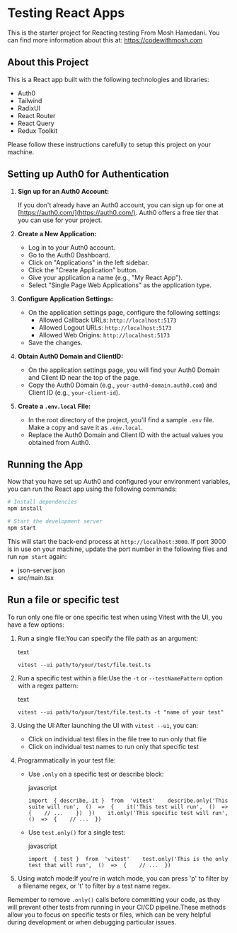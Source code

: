 # Testing React Apps

This is the starter project for Reacting testing From Mosh Hamedani. You can find more information about this at: https://codewithmosh.com 

## About this Project 

This is a React app built with the following technologies and libraries: 

- Auth0 
- Tailwind 
- RadixUI
- React Router 
- React Query  
- Redux Toolkit 

Please follow these instructions carefully to setup this project on your machine. 

## Setting up Auth0 for Authentication

1. **Sign up for an Auth0 Account:**

   If you don't already have an Auth0 account, you can sign up for one at [https://auth0.com/](https://auth0.com/). Auth0 offers a free tier that you can use for your project.

2. **Create a New Application:**

   - Log in to your Auth0 account.
   - Go to the Auth0 Dashboard.
   - Click on "Applications" in the left sidebar.
   - Click the "Create Application" button.
   - Give your application a name (e.g., "My React App").
   - Select "Single Page Web Applications" as the application type.

3. **Configure Application Settings:**

   - On the application settings page, configure the following settings:
     - Allowed Callback URLs: `http://localhost:5173` 
     - Allowed Logout URLs: `http://localhost:5173` 
     - Allowed Web Origins: `http://localhost:5173`
   - Save the changes.

4. **Obtain Auth0 Domain and ClientID:**

   - On the application settings page, you will find your Auth0 Domain and Client ID near the top of the page.
   - Copy the Auth0 Domain (e.g., `your-auth0-domain.auth0.com`) and Client ID (e.g., `your-client-id`).

5. **Create a `.env.local` File:**

   - In the root directory of the project, you'll find a sample `.env` file. Make a copy and save it as `.env.local`.
   - Replace the Auth0 Domain and Client ID with the actual values you obtained from Auth0.


## Running the App

Now that you have set up Auth0 and configured your environment variables, you can run the React app using the following commands:

```bash
# Install dependencies
npm install

# Start the development server
npm start
```

This will start the back-end process at `http://localhost:3000`. If port 3000 is in use on your machine, update the port number in the following files and run `npm start` again: 

- json-server.json
- src/main.tsx

## Run a file or specific test
To run only one file or one specific test when using Vitest with the UI, you have a few options:

1.  Run a single file:You can specify the file path as an argument:

    text

    `vitest --ui path/to/your/test/file.test.ts `

2.  Run a specific test within a file:Use the `-t` or `--testNamePattern` option with a regex pattern:

    text

    `vitest --ui path/to/your/test/file.test.ts -t "name of your test" `

3.  Using the UI:After launching the UI with `vitest --ui`, you can:

    -   Click on individual test files in the file tree to run only that file
    -   Click on individual test names to run only that specific test

4.  Programmatically in your test file:

    -   Use `.only` on a specific test or describe block:

        javascript

        `import  { describe, it }  from  'vitest'    describe.only('This suite will run',  ()  =>  {    it('This test will run',  ()  =>  {    // ...    })  })    it.only('This specific test will run',  ()  =>  {    // ...  })  `

    -   Use `test.only()` for a single test:

        javascript

        `import  { test }  from  'vitest'    test.only('This is the only test that will run',  ()  =>  {    // ...  })  `

5.  Using watch mode:If you're in watch mode, you can press 'p' to filter by a filename regex, or 't' to filter by a test name regex.

Remember to remove `.only()` calls before committing your code, as they will prevent other tests from running in your CI/CD pipeline.These methods allow you to focus on specific tests or files, which can be very helpful during development or when debugging particular issues.
